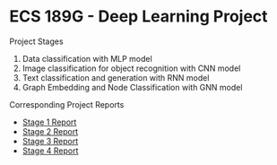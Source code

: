 # ECS 189G - Deep Learning Project
Project Stages

1. Data classification with MLP model 
2. Image classification for object recognition with CNN model
3. Text classification and generation with RNN model
4. Graph Embedding and Node Classification with GNN model

Corresponding Project Reports 
- [Stage 1 Report](Stage%201%20Report.pdf)
- [Stage 2 Report](Stage%202%20Report.pdf)
- [Stage 3 Report](Stage%203%20Report.pdf)
- [Stage 4 Report](Stage%204%20Report.pdf)
